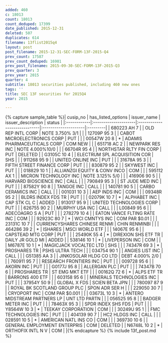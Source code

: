 ```yaml
---
added: 460
c: 18013
count: 18013
count_deduped: 17399
date_published: 2015-12-31
deleted: 507
duplicates: 614
filename: 13flist2015q4
layout: post
post_filename: 2015-12-31-SEC-FORM-13F-2015-Q4
prev_count: 17587
prev_count_deduped: 16981
prev_post_filename: 2015-09-30-SEC-FORM-13F-2015-Q3
prev_quarter: 3
prev_year: 2015
quarter: 4
subtitle: 18013 securities published, including 460 new ones
tags: ''
title: SEC 13F securities for 2015Q4
year: 2015

---
```

{% capture sample_table %}| cusip_no    | has_listed_options   | issuer_name                  | issuer_description   | status   |
|:------------|:---------------------|:-----------------------------|:---------------------|:---------|
| 680223 AH 7 |                      | OLD REP INTL CORP            | NOTE  3.750% 3/1     |          |
| 12709P 95 3 |                      | CABOT MICROELECTRONICS CORP  | PUT                  |          |
| 00547W 20 8 | *                    | ADAMIS PHARMACEUTICALS CORP  | COM NEW              |          |
| 651718 AC 2 |                      | NEWPARK RES INC              | NOTE  4.000%10/0     |          |
| 66704R 95 4 |                      | NORTHSTAR RLTY FIN CORP      | PUT                  | DELETED  |
| G3105C 10 4 |                      | ELECTRUM SPL ACQUISITION COR | SHS                  |          |
| 911268 95 9 |                      | UNITED ONLINE INC            | PUT                  |          |
| 31678A 95 3 |                      | FIFTH STREET FINANCE CORP    | PUT                  |          |
| 830879 95 2 |                      | SKYWEST INC                  | PUT                  |          |
| 018829 10 1 |                      | ALLIANZGI EQUITY & CONV INCO | COM                  |          |
| 595112 AX 1 |                      | MICRON TECHNOLOGY INC        | NOTE  3.125% 5/0     |          |
| 416906 90 5 |                      | HARVARD BIOSCIENCE INC       | CALL                 |          |
| 790849 95 3 |                      | ST JUDE MED INC              | PUT                  |          |
| 87582Y 90 8 |                      | TANGOE INC                   | CALL                 |          |
| 140781 90 5 |                      | CARBO CERAMICS INC           | CALL                 |          |
| 001031 10 3 |                      | AEP INDS INC                 | COM                  |          |
| 09348R 95 2 |                      | BLDRS INDEX FDS TR           | PUT                  |          |
| 02079K 10 7 | *                    | ALPHABET INC                 | CAP STK CL C         | ADDED    |
| 913017 95 9 |                      | UNITED TECHNOLOGIES CORP     | PUT                  |          |
| 626755 90 2 |                      | MURPHY USA INC               | CALL                 |          |
| L00849 95 6 |                      | ADECOAGRO S A                | PUT                  |          |
| 278279 10 4 |                      | EATON VANCE FLTING RATE INC  | COM                  |          |
| 92923C 80 7 | *                    | WCI CMNTYS INC               | COM PAR $0.01        |          |
| 23131C 10 7 |                      | CURRENCYSHARES CHINESE RENMI | CHIN RENMINBI        |          |
| 464286 39 2 | *                    | ISHARES                      | MSCI WORLD ETF       |          |
| 14067E 95 6 |                      | CAPSTEAD MTG CORP            | PUT                  |          |
| 25490K 55 4 | *                    | DIREXION SHS ETF TR          | DAILY JR GOLD MI     | ADDED    |
| 538146 10 1 | *                    | LIVEPERSON INC               | COM                  |          |
| M6787E 10 1 | *                    | MAGICJACK VOCALTEC LTD       | SHS                  |          |
| 74347R 69 3 | *                    | PROSHARES TR                 | PSHS ULTRA TECH      |          |
| 034754 90 1 |                      | ANGIES LIST INC              | CALL                 |          |
| G51385 AA 3 |                      | JINKOSOLAR HLDG CO LTD       | DEBT  4.000% 2/0     |          |
| 760911 95 7 |                      | RESEARCH FRONTIERS INC       | PUT                  |          |
| 009728 95 6 |                      | AKORN INC                    | PUT                  |          |
| G0177J 95 8 |                      | ALLERGAN PLC                 | PUT                  |          |
| 74347B 70 6 |                      | PROSHARES TR                 | ST EMG MKT ETF       |          |
| 00162Q 72 6 | *                    | ALPS ETF TR                  | BARRONS 400 ETF      |          |
| 603158 95 6 |                      | MINERALS TECHNOLOGIES INC    | PUT                  |          |
| 37954Y 50 9 |                      | GLOBAL X FDS                 | SCIEN BETA JPN       |          |
| 780097 87 9 |                      | ROYAL BK SCOTLAND GROUP PLC  | SPON ADR SER H       |          |
| 229050 30 7 |                      | CRYOPORT INC                 | COM PAR $0.001       |          |
| 03673L 10 3 | *                    | ANTERO MIDSTREAM PARTNERS LP | UNT LTD PARTN        |          |
| 056525 95 8 |                      | BADGER METER INC             | PUT                  |          |
| 78463X 95 3 |                      | SPDR INDEX SHS FDS           | PUT                  |          |
| Y8564W 10 3 | *                    | TEEKAY CORPORATION           | COM                  |          |
| 30249U 95 1 |                      | FMC TECHNOLOGIES INC         | PUT                  |          |
| 404139 90 7 |                      | HC2 HLDGS INC                | CALL                 |          |
| 028591 10 5 | *                    | AMERICAN NATL INS CO         | COM                  |          |
| 369730 10 6 |                      | GENERAL EMPLOYMENT ENTERPRIS | COM                  | DELETED  |
| N6748L 10 2 | *                    | ORTHOFIX INTL N V            | COM                  |          |{% endcapture %}
{% include 13f_post.md %}
